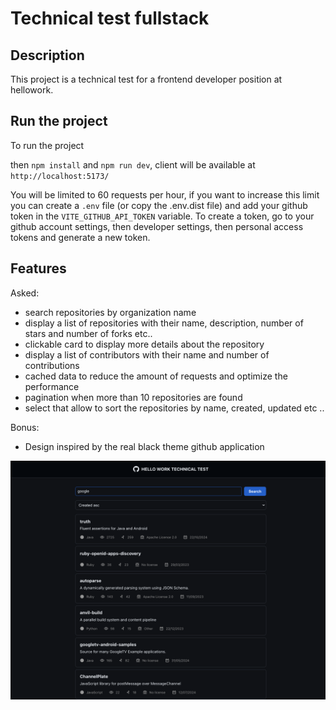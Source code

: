 # Technical test fullstack

## Description

This project is a technical test for a frontend developer position at hellowork.

## Run the project

To run the project

then `npm install` and `npm run dev`, client will be available at `http://localhost:5173/`

You will be limited to 60 requests per hour, if you want to increase this limit you can create a `.env` file (or copy the .env.dist file) and add your github token in the `VITE_GITHUB_API_TOKEN` variable.
To create a token, go to your github account settings, then developer settings, then personal access tokens and generate a new token.

## Features

Asked:

- search repositories by organization name
- display a list of repositories with their name, description, number of stars and number of forks etc..
- clickable card to display more details about the repository
- display a list of contributors with their name and number of contributions
- cached data to reduce the amount of requests and optimize the performance
- pagination when more than 10 repositories are found
- select that allow to sort the repositories by name, created, updated etc ..

Bonus:

- Design inspired by the real black theme github application

![alt text](image.png)
